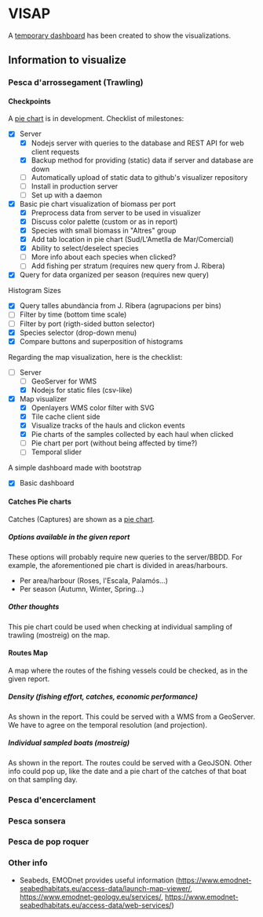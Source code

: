 # VISAP
A [temporary dashboard](https://bluenetcataccio4.github.io/VISAP/) has been created to show the visualizations.
## Information to visualize
### Pesca d'arrossegament (Trawling)
#### Checkpoints
A [pie chart](https://bluenetcataccio4.github.io/VISAP/piechart/) is in development. Checklist of milestones:
- [x] Server
  - [x] Nodejs server with queries to the database and REST API for web client requests
  - [x] Backup method for providing (static) data if server and database are down
  - [ ] Automatically upload of static data to github's visualizer repository
  - [ ] Install in production server
  - [ ] Set up with a daemon
- [x] Basic pie chart visualization of biomass per port
  - [x] Preprocess data from server to be used in visualizer
  - [x] Discuss color palette (custom or as in report)
  - [x] Species with small biomass in "Altres" group
  - [x] Add tab location in pie chart (Sud/L'Ametlla de Mar/Comercial)
  - [x] Ability to select/deselect species
  - [ ] More info about each species when clicked?
  - [ ] Add fishing per stratum (requires new query from J. Ribera)
- [x] Query for data organized per season (requires new query)

Histogram Sizes
- [x] Query talles abundància from J. Ribera (agrupacions per bins)
- [ ] Filter by time (bottom time scale)
- [ ] Filter by port (rigth-sided button selector)
- [x] Species selector (drop-down menu)
- [x] Compare buttons and superposition of histograms

Regarding the map visualization, here is the checklist:
- [ ] Server
  - [ ] GeoServer for WMS
  - [x] Nodejs for static files (csv-like)
- [x] Map visualizer
  - [x] Openlayers WMS color filter with SVG
  - [x] Tile cache client side
  - [x] Visualize tracks of the hauls and clickon events
  - [x] Pie charts of the samples collected by each haul when clicked
  - [ ] Pie chart per port (without being affected by time?)
  - [ ] Temporal slider

A simple dashboard made with bootstrap
 - [x] Basic dashboard

#### Catches Pie charts
Catches (Captures) are shown as a [pie chart](https://bluenetcataccio4.github.io/VISAP/test/trawling_test.html).
##### Options available in the given report
These options will probably require new queries to the server/BBDD. For example, the aforementioned pie chart is divided in areas/harbours.
- Per area/harbour (Roses, l'Escala, Palamós...)
- Per season (Autumn, Winter, Spring...)

##### Other thoughts
This pie chart could be used when checking at individual sampling of trawling (mostreig) on the map.

#### Routes Map
A map where the routes of the fishing vessels could be checked, as in the given report.

##### Density (fishing effort, catches, economic performance)
As shown in the report. This could be served with a WMS from a GeoServer. We have to agree on the temporal resolution (and projection).

##### Individual sampled boats (mostreig)
As shown in the report. The routes could be served with a GeoJSON. Other info could pop up, like the date and a pie chart of the catches of that boat on that sampling day.


### Pesca d'encerclament

### Pesca sonsera

### Pesca de pop roquer

### Other info
- Seabeds, EMODnet provides useful information (https://www.emodnet-seabedhabitats.eu/access-data/launch-map-viewer/, https://www.emodnet-geology.eu/services/, https://www.emodnet-seabedhabitats.eu/access-data/web-services/)
